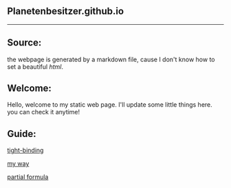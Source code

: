## Planetenbesitzer.github.io

---------------

## Source:

the webpage is generated by a markdown file, cause I don't know how to set a beautiful *html*.

## Welcome:

Hello, welcome to my static web page. I'll update some little things here. you can check it anytime!

## Guide:

[tight-binding](./question_of_tightbinding.html)

[my way](./my_way/my_way.md)

[partial formula](./function_of_twopara/inturn_partialDerivatives.md)
